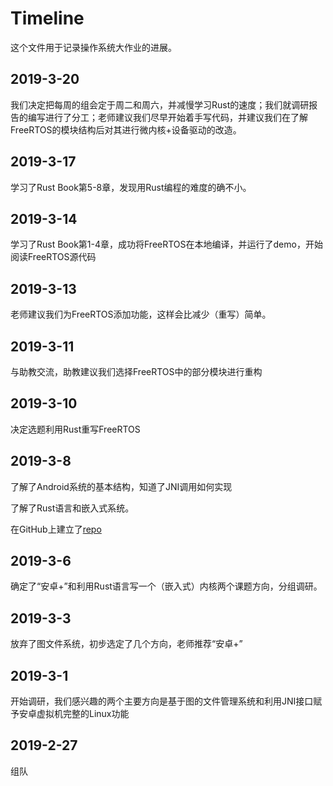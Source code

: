 # Timeline
这个文件用于记录操作系统大作业的进展。
  
  
## 2019-3-20
我们决定把每周的组会定于周二和周六，并减慢学习Rust的速度；我们就调研报告的编写进行了分工；老师建议我们尽早开始着手写代码，并建议我们在了解FreeRTOS的模块结构后对其进行微内核+设备驱动的改造。
## 2019-3-17
学习了Rust Book第5-8章，发现用Rust编程的难度的确不小。
## 2019-3-14
学习了Rust Book第1-4章，成功将FreeRTOS在本地编译，并运行了demo，开始阅读FreeRTOS源代码
## 2019-3-13
老师建议我们为FreeRTOS添加功能，这样会比减少（重写）简单。
## 2019-3-11
与助教交流，助教建议我们选择FreeRTOS中的部分模块进行重构
## 2019-3-10
决定选题利用Rust重写FreeRTOS
## 2019-3-8
了解了Android系统的基本结构，知道了JNI调用如何实现
  
了解了Rust语言和嵌入式系统。
  
在GitHub上建立了[repo](https://github.com/fandahao17/OS-Project)
## 2019-3-6
确定了“安卓+”和利用Rust语言写一个（嵌入式）内核两个课题方向，分组调研。
## 2019-3-3
放弃了图文件系统，初步选定了几个方向，老师推荐“安卓+”
## 2019-3-1
开始调研，我们感兴趣的两个主要方向是基于图的文件管理系统和利用JNI接口赋予安卓虚拟机完整的Linux功能
## 2019-2-27
组队
